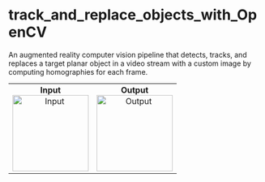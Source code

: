 # track_and_replace_objects_with_OpenCV
An augmented reality computer vision pipeline that detects, tracks, and replaces a target planar object in a video stream with a custom image by computing homographies for each frame.

<div style="text-align: center;">
  <table style="border-collapse: collapse; margin: 0 auto;">
    <tr>
      <td style="border: none; text-align: center;">
        <strong>Input</strong><br>
        <img src="./data/gifs/input_video.gif" width="150" alt="Input">
      </td>
      <td style="border: none; text-align: center;">
        <strong>Output</strong><br>
        <img src="./data/gifs/output_video.gif" width="150" alt="Output">
      </td>
    </tr>
  </table>
</div>









